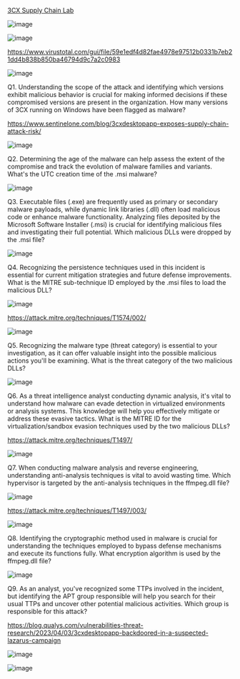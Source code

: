 [3CX Supply Chain Lab](https://cyberdefenders.org/blueteam-ctf-challenges/3cx-supply-chain/)

![image](https://github.com/user-attachments/assets/1ed46638-2331-4473-b2bc-dd17f897bd90)

![image](https://github.com/user-attachments/assets/e324ef94-0bb1-466c-be09-f4cbb0a33d10)

https://www.virustotal.com/gui/file/59e1edf4d82fae4978e97512b0331b7eb21dd4b838b850ba46794d9c7a2c0983

![image](https://github.com/user-attachments/assets/60fe0821-ee79-447b-a073-36f9a9edcda4)

Q1. Understanding the scope of the attack and identifying which versions exhibit malicious behavior is crucial for making informed decisions if these compromised versions are present in the organization. How many versions of 3CX running on Windows have been flagged as malware?

https://www.sentinelone.com/blog/3cxdesktopapp-exposes-supply-chain-attack-risk/

![image](https://github.com/user-attachments/assets/4e76844c-691e-413a-9dc9-0befaf8f9541)

Q2. Determining the age of the malware can help assess the extent of the compromise and track the evolution of malware families and variants. What's the UTC creation time of the .msi malware?

![image](https://github.com/user-attachments/assets/ee020f25-691c-4910-891d-a7ad3917c82a)

Q3. Executable files (.exe) are frequently used as primary or secondary malware payloads, while dynamic link libraries (.dll) often load malicious code or enhance malware functionality. Analyzing files deposited by the Microsoft Software Installer (.msi) is crucial for identifying malicious files and investigating their full potential. Which malicious DLLs were dropped by the .msi file?

![image](https://github.com/user-attachments/assets/73f85cca-372a-4f9d-a915-83f91635d406)

Q4. Recognizing the persistence techniques used in this incident is essential for current mitigation strategies and future defense improvements. What is the MITRE sub-technique ID employed by the .msi files to load the malicious DLL?

![image](https://github.com/user-attachments/assets/7128d267-357b-42c8-ac10-aed9b41ac521)

https://attack.mitre.org/techniques/T1574/002/

![image](https://github.com/user-attachments/assets/5b50164c-1489-4041-a5a1-30d9fa07b811)

Q5. Recognizing the malware type (threat category) is essential to your investigation, as it can offer valuable insight into the possible malicious actions you'll be examining. What is the threat category of the two malicious DLLs?

![image](https://github.com/user-attachments/assets/5e19c4df-0c1c-4816-8a8d-9cbf30f800d3)

Q6. As a threat intelligence analyst conducting dynamic analysis, it's vital to understand how malware can evade detection in virtualized environments or analysis systems. This knowledge will help you effectively mitigate or address these evasive tactics. What is the MITRE ID for the virtualization/sandbox evasion techniques used by the two malicious DLLs?

https://attack.mitre.org/techniques/T1497/

![image](https://github.com/user-attachments/assets/8e677588-775a-4376-b06f-6c06fb786a43)

Q7. When conducting malware analysis and reverse engineering, understanding anti-analysis techniques is vital to avoid wasting time. Which hypervisor is targeted by the anti-analysis techniques in the ffmpeg.dll file?

![image](https://github.com/user-attachments/assets/c092fd5e-9044-4b80-8877-0dea7bad8c86)

https://attack.mitre.org/techniques/T1497/003/

![image](https://github.com/user-attachments/assets/6bd949b5-6e4f-4176-9669-141ec6c10378)

Q8. Identifying the cryptographic method used in malware is crucial for understanding the techniques employed to bypass defense mechanisms and execute its functions fully. What encryption algorithm is used by the ffmpeg.dll file?

![image](https://github.com/user-attachments/assets/097723c0-ea50-42a7-9452-8478c36d8438)

Q9. As an analyst, you've recognized some TTPs involved in the incident, but identifying the APT group responsible will help you search for their usual TTPs and uncover other potential malicious activities. Which group is responsible for this attack?

https://blog.qualys.com/vulnerabilities-threat-research/2023/04/03/3cxdesktopapp-backdoored-in-a-suspected-lazarus-campaign

![image](https://github.com/user-attachments/assets/92fd081c-6a61-4264-8655-3620f122c778)

![image](https://github.com/user-attachments/assets/5ae47283-d3b9-47b9-acf8-bd3853bffa87)
